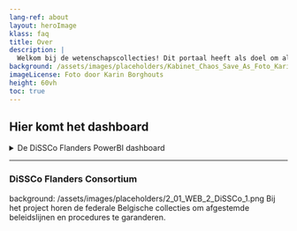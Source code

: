 ```yaml
---
lang-ref: about
layout: heroImage
klass: faq
title: Over
description: |
  Welkom bij de wetenschapscollecties! Dit portaal heeft als doel om alle gedigitaliseerde collecties gemakkelijk toegankelijk te maken en samenwerking te bevorderen voor onderzoek en innovatie. 
background: /assets/images/placeholders/Kabinet_Chaos_Save_As_Foto_Karin_Borghouts (1).jpg
imageLicense: Foto door Karin Borghouts
height: 60vh
toc: true
---
```

## Hier komt het dashboard
<details markdown="1">

<summary>
De DiSSCo Flanders PowerBI dashboard
</summary>
  

De Natural science collecties bevatten een enorme hoeveelheid informatie over de wereldwijde biodiversiteit van het verleden en het heden. Aangezien digitalisering op het niveau van het specimen tot op heden verre van voltooid is, blijft het een uitdaging om relevante specimens te vinden en de belangrijkheid van deze collecties te waarderen. Vooral de kleinere collecties blijven vaak onbekend en lopen zelfs risico op verwaarlozing of zelfs verdwijning. De Latimer Core-standaard wil een antwoord bieden om collecties en collectiegegevens meer ontdekbaar en interoperabel te maken. 

De DiSSCo Flanders use-case keek naar de inhoud van regionale Vlaamse collecties door middel van een enquête. De kleinere onderzoekscollecties en levende plantencollecties hadden slechts beperkte of geen online vertegenwoordiging van hun inhoud. Zelfs een ruwe inventarisatie van veel collecties ontbrak. De gestandaardiseerde aanpak van de enquête zorgde ervoor dat de inhoud van de collecties met elkaar kon vergeleken worden. Dit maakte het ook mogelijk om een grafische weergave van de collecties te hebben via een PowerBI-dashboard, wat instrumenteel is in het vergroten van de zichtbaarheid van de collecties voor wetenschappers en beleidsmakers. 

</details>

--------

### DiSSCo Flanders Consortium 

background: /assets/images/placeholders/2_01_WEB_2_DiSSCo_1.png
Bij het project horen de federale Belgische collecties om afgestemde beleidslijnen en procedures te garanderen. 
